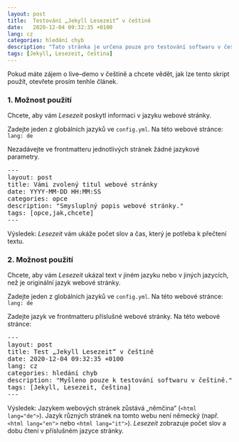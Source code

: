 ```yaml
---
layout: post
title:  Testování „Jekyll Lesezeit“ v češtině
date:   2020-12-04 09:32:35 +0100
lang: cz
categories: hledání chyb
description: "Tato stránka je určena pouze pro testování softwaru v češtině."
tags: [Jekyll, Lesezeit, čeština]
---
```

Pokud máte zájem o live–demo v češtině a chcete vědět, jak lze tento skript použít, otevřete prosím tenhle článek.
<!--more-->

### 1. Možnost použití

Chcete, aby vám <em>Lesezeit</em> poskytl informaci v jazyku webové stránky.

Zadejte jeden z globálních jazyků ve <code>config.yml</code>. Na této webové stránce: <code>lang: de</code>

Nezadávejte ve frontmatteru jednotlivých stránek žádné jazykové parametry.

<pre>
---
layout: post
title: Vámi zvolený titul webové stránky
date: YYYY-MM-DD HH:MM:SS
categories: opce
description: "Smysluplný popis webové stránky."
tags: [opce,jak,chcete]
---
</pre>

Výsledek: <em>Lesezeit</em> vám ukáže počet slov a čas, který je potřeba k přečtení textu.

### 2. Možnost použití

Chcete, aby vám <em>Lesezeit</em> ukázal text v jiném jazyku nebo v jiných jazycích, než je originální jazyk webové stránky.

Zadejte jeden z globálních jazyků ve <code>config.yml</code>. Na této webové stránce: <code>lang: de</code>

Zadejte jazyk ve frontmatteru příslušné webové stránky. Na této webové stránce:

<pre>
---
layout: post
title: Test „Jekyll Lesezeit“ v češtině
date: 2020-12-04 09:32:35 +0100
lang: cz
categories: hledání chyb
description: "Myšleno pouze k testování softwaru v češtině."
tags: [Jekyll, Lesezeit, čeština]
---
</pre>

Výsledek: Jazykem webových stránek zůstává „němčina“ (<code>&#60;html lang=&#34;de&#34;&#62;</code>). Jazyk různých stránek na tomto webu není německý (<abbr>např.</abbr> <code>&#60;html lang=&#34;en&#34;&#62;</code> nebo <code>&#60;html lang=&#34;it&#34;&#62;</code>). <em>Lesezeit</em> zobrazuje počet slov a dobu čtení v příslušném jazyce stránky.
